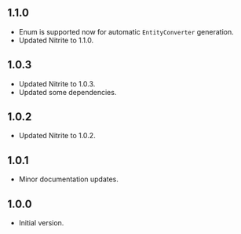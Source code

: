 ## 1.1.0

- Enum is supported now for automatic `EntityConverter` generation.
- Updated Nitrite to 1.1.0.

## 1.0.3

- Updated Nitrite to 1.0.3.
- Updated some dependencies.

## 1.0.2

- Updated Nitrite to 1.0.2.

## 1.0.1

- Minor documentation updates.

## 1.0.0

- Initial version.